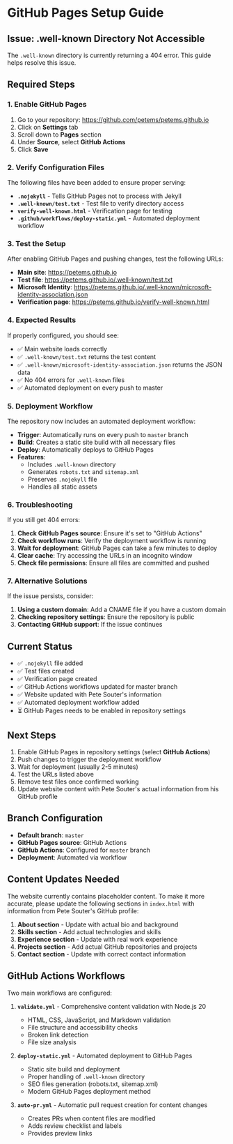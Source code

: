 # GitHub Pages Setup Guide

## Issue: .well-known Directory Not Accessible

The `.well-known` directory is currently returning a 404 error. This guide helps resolve this issue.

## Required Steps

### 1. Enable GitHub Pages

1. Go to your repository: https://github.com/petems/petems.github.io
2. Click on **Settings** tab
3. Scroll down to **Pages** section
4. Under **Source**, select **GitHub Actions**
5. Click **Save**

### 2. Verify Configuration Files

The following files have been added to ensure proper serving:

- **`.nojekyll`** - Tells GitHub Pages not to process with Jekyll
- **`.well-known/test.txt`** - Test file to verify directory access
- **`verify-well-known.html`** - Verification page for testing
- **`.github/workflows/deploy-static.yml`** - Automated deployment workflow

### 3. Test the Setup

After enabling GitHub Pages and pushing changes, test the following URLs:

- **Main site**: https://petems.github.io
- **Test file**: https://petems.github.io/.well-known/test.txt
- **Microsoft Identity**: https://petems.github.io/.well-known/microsoft-identity-association.json
- **Verification page**: https://petems.github.io/verify-well-known.html

### 4. Expected Results

If properly configured, you should see:
- ✅ Main website loads correctly
- ✅ `.well-known/test.txt` returns the test content
- ✅ `.well-known/microsoft-identity-association.json` returns the JSON data
- ✅ No 404 errors for `.well-known` files
- ✅ Automated deployment on every push to master

### 5. Deployment Workflow

The repository now includes an automated deployment workflow:

- **Trigger**: Automatically runs on every push to `master` branch
- **Build**: Creates a static site build with all necessary files
- **Deploy**: Automatically deploys to GitHub Pages
- **Features**: 
  - Includes `.well-known` directory
  - Generates `robots.txt` and `sitemap.xml`
  - Preserves `.nojekyll` file
  - Handles all static assets

### 6. Troubleshooting

If you still get 404 errors:

1. **Check GitHub Pages source**: Ensure it's set to "GitHub Actions"
2. **Check workflow runs**: Verify the deployment workflow is running
3. **Wait for deployment**: GitHub Pages can take a few minutes to deploy
4. **Clear cache**: Try accessing the URLs in an incognito window
5. **Check file permissions**: Ensure all files are committed and pushed

### 7. Alternative Solutions

If the issue persists, consider:

1. **Using a custom domain**: Add a CNAME file if you have a custom domain
2. **Checking repository settings**: Ensure the repository is public
3. **Contacting GitHub support**: If the issue continues

## Current Status

- ✅ `.nojekyll` file added
- ✅ Test files created
- ✅ Verification page created
- ✅ GitHub Actions workflows updated for master branch
- ✅ Website updated with Pete Souter's information
- ✅ Automated deployment workflow added
- ⏳ GitHub Pages needs to be enabled in repository settings

## Next Steps

1. Enable GitHub Pages in repository settings (select **GitHub Actions**)
2. Push changes to trigger the deployment workflow
3. Wait for deployment (usually 2-5 minutes)
4. Test the URLs listed above
5. Remove test files once confirmed working
6. Update website content with Pete Souter's actual information from his GitHub profile

## Branch Configuration

- **Default branch**: `master`
- **GitHub Pages source**: GitHub Actions
- **GitHub Actions**: Configured for `master` branch
- **Deployment**: Automated via workflow

## Content Updates Needed

The website currently contains placeholder content. To make it more accurate, please update the following sections in `index.html` with information from Pete Souter's GitHub profile:

1. **About section** - Update with actual bio and background
2. **Skills section** - Add actual technologies and skills
3. **Experience section** - Update with real work experience
4. **Projects section** - Add actual GitHub repositories and projects
5. **Contact section** - Update with correct contact information

## GitHub Actions Workflows

Two main workflows are configured:

1. **`validate.yml`** - Comprehensive content validation with Node.js 20
   - HTML, CSS, JavaScript, and Markdown validation
   - File structure and accessibility checks
   - Broken link detection
   - File size analysis

2. **`deploy-static.yml`** - Automated deployment to GitHub Pages
   - Static site build and deployment
   - Proper handling of `.well-known` directory
   - SEO files generation (robots.txt, sitemap.xml)
   - Modern GitHub Pages deployment method

3. **`auto-pr.yml`** - Automatic pull request creation for content changes
   - Creates PRs when content files are modified
   - Adds review checklist and labels
   - Provides preview links